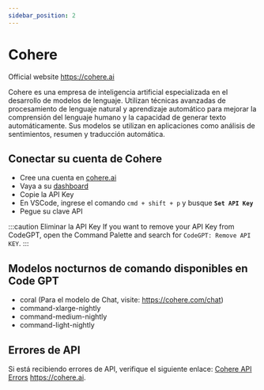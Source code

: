 ```yaml
---
sidebar_position: 2
---
```


# Cohere
Official website https://cohere.ai

Cohere es una empresa de inteligencia artificial especializada en el desarrollo de modelos de lenguaje. Utilizan técnicas avanzadas de procesamiento de lenguaje natural y aprendizaje automático para mejorar la comprensión del lenguaje humano y la capacidad de generar texto automáticamente. Sus modelos se utilizan en aplicaciones como análisis de sentimientos, resumen y traducción automática.

## Conectar su cuenta de Cohere
- Cree una cuenta en [cohere.ai](https://cohere.ai/)
- Vaya a su [dashboard](https://dashboard.cohere.ai/) 
- Copie la API Key
- En VSCode, ingrese el comando ```cmd + shift + p``` y busque **`Set API Key`**
- Pegue su clave API

:::caution Eliminar la API Key
If you want to remove your API Key from CodeGPT, open the Command Palette and search for `CodeGPT: Remove API KEY`.
:::

## Modelos nocturnos de comando disponibles en Code GPT
- coral (Para el modelo de Chat, visite: https://cohere.com/chat)
- command-xlarge-nightly
- command-medium-nightly
- command-light-nightly

## Errores de API
Si está recibiendo errores de API, verifique el siguiente enlace: [Cohere API Errors](https://docs.cohere.ai/reference/errors) https://cohere.ai. 
